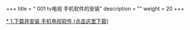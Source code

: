 +++
title = " 001 tv电视 手机软件的安装"
description = ""
weight = 20
+++

[* 1.下载并安装 手机电视软件 (点击这里下载)](ru.iptvremote.android.iptv.002.apk)
